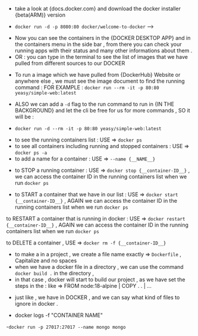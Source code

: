<!-- ^ DOCKER TUTORIAL  -->
<!--? 1 - INSTALLATION :  -->
- take a look at {docs.docker.com} and download the docker installer {beta(ARM)} version

<!--? 2 - PULL , INSTALL AND RUN THE FIRST IMAGE :)  -->
- `docker run -d -p 8080:80 docker/welcome-to-docker` --> <use this code from the docs from DOCKER and it will run a simple little project on port:8080>

<!--? DOCKER DESKTOP  -->
- Now you can see the containers in the {DOCKER DESKTOP APP} and in the containers menu in the side bar  , from there you can check your running apps with their 
  status and many other informations about them .
- OR : you can type  <docker images> in the terminal to see the list of images that we have pulled from different sources to our DOCKER  

<!-- * RUNNING A PULLED IMAGE IN DOCKER -->
- To run a image which we have pulled from {DockerHub} Website or anywhere else , we must see the image document to find the running command : FOR EXAMPLE :
    `docker run --rm -it -p 80:80 yeasy/simple-web:latest`

- ALSO we can add a `-d` flag to the run command to run in {IN THE BACKGROUND} and let the cli be free for us for more commands , SO it will be : 
-   `docker run -d --rm -it -p 80:80 yeasy/simple-web:latest`

<!--~ RUNNING CONTAINERS LIST  -->
- to see the running containers list : USE => `docker ps`
- to see all containers including running and stopped containers : USE => `docker ps -a`
- to add a name for a container : USE => `--name {__NAME__}`

<!--! STOPPING A RUNNING DOCKER CONTAINER -->
- to STOP a running container : USE => `docker stop {__container-ID__}` , we can access the container ID in the running containers list when we run `docker ps`
  
<!--& STARTING AND RUNNING A CONTAINER -->
- to START a container that we have in our list : USE => `docker start {__container-ID__}` , AGAIN we can access the container ID in the running containers list when we run `docker ps`

<!--^ RESTARING A RUNNING CONTAINER -->
to RESTART a container that is running in docker : USE => `docker restart {__container-ID__}` , AGAIN we can access the container ID in the running containers list when we run `docker ps`

<!--! DELETING A CONTAINER -->
to DELETE a container , USE => `docker rm -f {__container-ID__}`

<!--& DOCKER IMAGES  -->
<!--? DOCKER DOCKERFILES  -->
<!--^ CLONE A REPO FROM GITHUB AND INIT DOCKER  -->
- to make a <DOCKER FILE> in a project , we create a file name exactly => `Dockerfile` , Capitalize and no spaces
- when we have a docker file in a directory , we can use the command `docker build .` in the directory , 
- in that case , docker will start to build our project , as we have set the steps in the <Dockerfile> : like => FROM node:18-alpine | COPY . . | ...

<!--! DOCKERIGNORE  -->
- just like <GIT> , we have <dockerignore> in DOCKER , and we can say what kind of files to ignore in docker .

<!--? READING LOGS  -->
- docker logs -f "CONTAINER NAME"
 
<!--* RUNNING MONGODB IN DOCKER (RUNNING THE MONGODB IMAGE)  -->
-`docker run -p 27017:27017 --name mongo mongo`